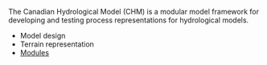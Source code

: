 The Canadian Hydrological Model (CHM) is a modular model framework for developing and testing process representations for hydrological models.

+ Model design
+ Terrain representation
+ [Modules](Modules.md)
